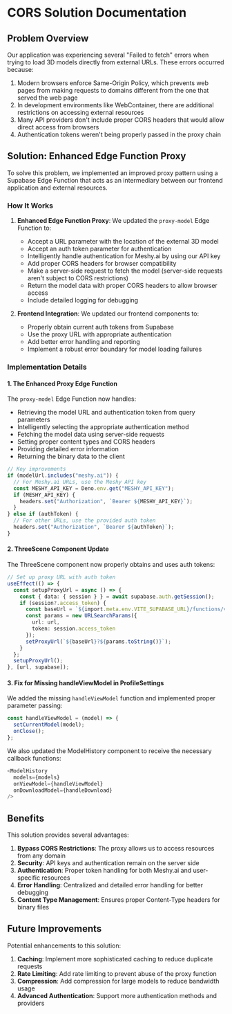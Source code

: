 # CORS Solution Documentation

## Problem Overview

Our application was experiencing several "Failed to fetch" errors when trying to load 3D models directly from external URLs. These errors occurred because:

1. Modern browsers enforce Same-Origin Policy, which prevents web pages from making requests to domains different from the one that served the web page
2. In development environments like WebContainer, there are additional restrictions on accessing external resources
3. Many API providers don't include proper CORS headers that would allow direct access from browsers
4. Authentication tokens weren't being properly passed in the proxy chain

## Solution: Enhanced Edge Function Proxy

To solve this problem, we implemented an improved proxy pattern using a Supabase Edge Function that acts as an intermediary between our frontend application and external resources.

### How It Works

1. **Enhanced Edge Function Proxy**: We updated the `proxy-model` Edge Function to:
   - Accept a URL parameter with the location of the external 3D model
   - Accept an auth token parameter for authentication
   - Intelligently handle authentication for Meshy.ai by using our API key
   - Add proper CORS headers for browser compatibility
   - Make a server-side request to fetch the model (server-side requests aren't subject to CORS restrictions)
   - Return the model data with proper CORS headers to allow browser access
   - Include detailed logging for debugging

2. **Frontend Integration**: We updated our frontend components to:
   - Properly obtain current auth tokens from Supabase
   - Use the proxy URL with appropriate authentication
   - Add better error handling and reporting
   - Implement a robust error boundary for model loading failures

### Implementation Details

#### 1. The Enhanced Proxy Edge Function
The `proxy-model` Edge Function now handles:
- Retrieving the model URL and authentication token from query parameters
- Intelligently selecting the appropriate authentication method
- Fetching the model data using server-side requests
- Setting proper content types and CORS headers
- Providing detailed error information
- Returning the binary data to the client

```typescript
// Key improvements
if (modelUrl.includes("meshy.ai")) {
  // For Meshy.ai URLs, use the Meshy API key
  const MESHY_API_KEY = Deno.env.get("MESHY_API_KEY");
  if (MESHY_API_KEY) {
    headers.set("Authorization", `Bearer ${MESHY_API_KEY}`);
  }
} else if (authToken) {
  // For other URLs, use the provided auth token
  headers.set("Authorization", `Bearer ${authToken}`);
}
```

#### 2. ThreeScene Component Update
The ThreeScene component now properly obtains and uses auth tokens:

```typescript
// Set up proxy URL with auth token
useEffect(() => {
  const setupProxyUrl = async () => {
    const { data: { session } } = await supabase.auth.getSession();
    if (session?.access_token) {
      const baseUrl = `${import.meta.env.VITE_SUPABASE_URL}/functions/v1/proxy-model`;
      const params = new URLSearchParams({
        url: url,
        token: session.access_token
      });
      setProxyUrl(`${baseUrl}?${params.toString()}`);
    }
  };
  setupProxyUrl();
}, [url, supabase]);
```

#### 3. Fix for Missing handleViewModel in ProfileSettings
We added the missing `handleViewModel` function and implemented proper parameter passing:

```typescript
const handleViewModel = (model) => {
  setCurrentModel(model);
  onClose();
};
```

We also updated the ModelHistory component to receive the necessary callback functions:

```typescript
<ModelHistory 
  models={models} 
  onViewModel={handleViewModel} 
  onDownloadModel={handleDownload}
/>
```

## Benefits

This solution provides several advantages:

1. **Bypass CORS Restrictions**: The proxy allows us to access resources from any domain
2. **Security**: API keys and authentication remain on the server side
3. **Authentication**: Proper token handling for both Meshy.ai and user-specific resources
4. **Error Handling**: Centralized and detailed error handling for better debugging
5. **Content Type Management**: Ensures proper Content-Type headers for binary files

## Future Improvements

Potential enhancements to this solution:

1. **Caching**: Implement more sophisticated caching to reduce duplicate requests
2. **Rate Limiting**: Add rate limiting to prevent abuse of the proxy function
3. **Compression**: Add compression for large models to reduce bandwidth usage
4. **Advanced Authentication**: Support more authentication methods and providers